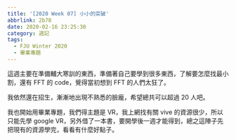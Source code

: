 ```yaml
---
title: '[2020 Week 07] 小小的突破'
abbrlink: 2b78
date: 2020-02-16 23:25:30
category: 週記
tags:
  - FJU Winter 2020
  - 畢業專題
---
```

這週主要在準備輔大寒訓的東西，準備著自己要學到很多東西，了解要怎麼找最小割，還有 FFT 的 code，覺得當初想到 FFT 的人們太狂了。
<!-- more -->
我依然還在招生，漸漸地出現不熟悉的臉龐，希望總共可以超過 20 人吧。

我也開始用畢業專題，我們得主題是 VR，我上網找有關 vive 的資源很少，所以只能先學 google VR，另外借了一本書，要開學後一週才能得到，總之這陣子先把現有的資源學完，看看有什麼好點子。